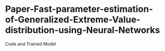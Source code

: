 # Paper-Fast-parameter-estimation-of-Generalized-Extreme-Value-distribution-using-Neural-Networks
Code and Trained Model
